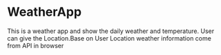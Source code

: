 # WeatherApp
This is a weather app and show the daily weather and temperature.
User can give the Location.Base on User Location weather information come from API in browser
